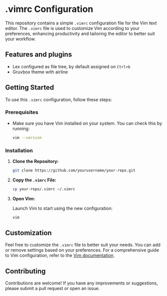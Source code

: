 # .vimrc Configuration

This repository contains a simple `.vimrc` configuration file for the Vim text editor. The `.vimrc` file is used to customize Vim according to your preferences, enhancing productivity and tailoring the editor to better suit your workflow.

## Features and plugins
- Lex configured as file tree, by default assigned on `Ctrl+b`
- Gruvbox theme with airline

## Getting Started

To use this `.vimrc` configuration, follow these steps:

### Prerequisites

- Make sure you have Vim installed on your system. You can check this by running:
  ```sh
  vim --version
  ```

### Installation

1. **Clone the Repository:**

   ```sh
   git clone https://github.com/yourusername/your-repo.git
   ```

2. **Copy the `.vimrc` File:**

   ```sh
   cp your-repo/.vimrc ~/.vimrc
   ```

3. **Open Vim:**

   Launch Vim to start using the new configuration:
   ```sh
   vim
   ```

## Customization

Feel free to customize the `.vimrc` file to better suit your needs. You can add or remove settings based on your preferences. For a comprehensive guide to Vim configuration, refer to the [Vim documentation](https://vimhelp.org/).

## Contributing

Contributions are welcome! If you have any improvements or suggestions, please submit a pull request or open an issue.
